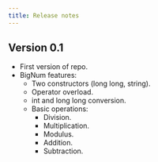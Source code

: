 ```yaml
---
title: Release notes
---
```


## Version 0.1

- First version of repo.
- BigNum features:
  - Two constructors (long long, string).
  - Operator overload.
  - int and long long conversion.
  - Basic operations:
    - Division.
    - Multiplication.
    - Modulus.
    - Addition.
    - Subtraction.